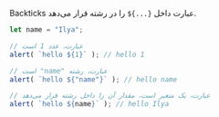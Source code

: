 
Backticks عبارت داخل `{...}$` را در رشته قرار می‌دهد.

```js run
let name = "Ilya";

// عبارت، عدد 1 است
alert( `hello ${1}` ); // hello 1

// است "name" عبارت، رشته
alert( `hello ${"name"}` ); // hello name

// عبارت، یک متغیر است، مقدار آن را داخل رشته قرار می‌دهد
alert( `hello ${name}` ); // hello Ilya
```
